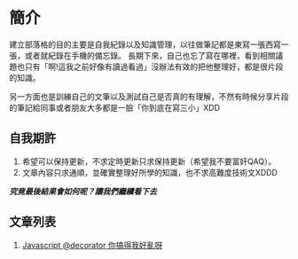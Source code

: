 # 簡介
建立部落格的目的主要是自我紀錄以及知識管理，以往做筆記都是東寫一張西寫一張，或者就紀錄在手機的備忘錄。
長期下來，自己也忘了寫在哪裡，看到相關議題也只有「啊!這我之前好像有讀過看過」沒辦法有效的把他整理好，都是很片段的知識。

另一方面也是訓練自己的文筆以及測試自己是否真的有理解，不然有時候分享片段的筆記給同事或者朋友大多都是一臉「你到底在寫三小」XDD

## 自我期許
1. 希望可以保持更新，不求定時更新只求保持更新（希望我不要富奸QAQ）。
2. 文章內容只求通順，並確實整理好所學的知識，也不求高難度技術文XDDD

***究竟最後結果會如何呢？讓我們繼續看下去***

## 文章列表

1. [Javascript @decorator 你搞得我好亂呀](https://github.com/HelloJunWei/blog/issues/1)
